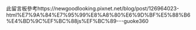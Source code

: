 此留言板參考https://newgoodlooking.pixnet.net/blog/post/126964023-html%E7%9A%84%E7%95%99%E8%A8%80%E6%9D%BF%E5%88%B6%E4%BD%9C%EF%BC%88js%EF%BC%89---guoke360
